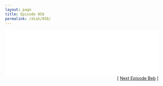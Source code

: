 ```yaml
---
layout: page
title: Episode 058
permalink: /diah/058/
---
```


<iframe allowfullscreen="true" frameborder="0" style="width:100%;" marginheight="0" marginwidth="0" mozallowfullscreen="true" scrolling="NO" src="//gdriveplayer.me/embed2.php?link=rsba49Q77892rITRBmOpwgCzzb8%252BOsGenxIvtnXuCXxEMnrjNX4Ar0LY%252BdZFFfCZ9%252BPCIFTCMgxtYgXR8uGT%252BbIZ8LDChh%252BwnaMqh%252BoDluty0SIDiU0J%252BdZOn6e2BXvZ9K%252BlaVSSFSkUwGJ%252Fzd43CP6Q49jaN2SKPeMgtncNlfIhVhe1mqlwB86CIasJHWPC8aznut9Bhnf%252FztfdUfuurR&amp;no_adult=yes" webkitallowfullscreen="true"></iframe>

<div align="right">[ <a href="/diah/059/">Next Episode Beb</a> ]</div>

